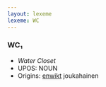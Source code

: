 ```yaml
---
layout: lexeme
lexeme: WC
---
```


###  WC₁

* _Water Closet_
* UPOS:  NOUN
* Origins: [enwikt](https://en.wiktionary.org/wiki/WC) joukahainen 

